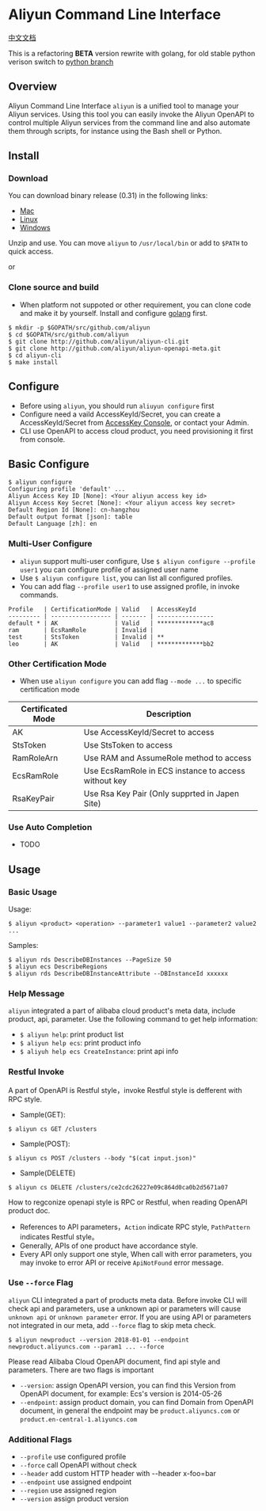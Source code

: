 # Aliyun Command Line Interface

[中文文档](./README_zh.md)

This is a refactoring **BETA** version rewrite with golang, for old stable python verison switch to [python branch](https://github.com/aliyun/aliyun-cli/tree/python_final)

## Overview

Aliyun Command Line Interface `aliyun` is a unified tool to manage your Aliyun services. Using this tool you can easily invoke the Aliyun OpenAPI to control multiple Aliyun services from the command line and also automate them through scripts, for instance using the Bash shell or Python.

## Install

### Download

You can download binary release (0.31) in the following links:

- [Mac](http://aliyun-cli.oss-cn-hangzhou.aliyuncs.com/aliyun-cli-macosx-0.50-amd64.tgz)
- [Linux](http://aliyun-cli.oss-cn-hangzhou.aliyuncs.com/aliyun-cli-linux-0.50-amd64.tgz)
- [Windows](http://aliyun-cli.oss-cn-hangzhou.aliyuncs.com/aliyun-cli-windows-0.50-amd64.tgz)

Unzip and use. You can move `aliyun` to `/usr/local/bin` or add to `$PATH` to quick access.

or

### Clone source and build

- When platform not suppoted or other requirement, you can clone code and make it by yourself. Install and configure [golang](golang.org) first.

```
$ mkdir -p $GOPATH/src/github.com/aliyun
$ cd $GOPATH/src/github.com/aliyun
$ git clone http://github.com/aliyun/aliyun-cli.git
$ git clone http://github.com/aliyun/aliyun-openapi-meta.git
$ cd aliyun-cli
$ make install
```

## Configure

- Before using `aliyun`, you should run `aliuyun configure` first
- Configure need a vaild AccessKeyId/Secret, you can create a AccessKeyId/Secret from [AccessKey Console](https://ak-console.aliyun.com/#/accesskey), or contact your Admin.
- CLI use OpenAPI to access cloud product, you need provisioning it first from console.

## Basic Configure

```
$ aliyun configure
Configuring profile 'default' ...
Aliyun Access Key ID [None]: <Your aliyun access key id>
Aliyun Access Key Secret [None]: <Your aliyun access key secret>
Default Region Id [None]: cn-hangzhou
Default output format [json]: table
Default Language [zh]: en
```

### Multi-User Configure

- `aliyun` support multi-user configure, Use `$ aliyun configure --profile user1` you can configure profile of assigned user name
- Use `$ aliyun configure list`, you can list all configured profiles.
- You can add flag `--profile user1` to use assigned profile, in invoke commands.

```
Profile   | CertificationMode | Valid   | AccessKeyId
--------- | ----------------- | ------- | ----------------
default * | AK                | Valid   | *************ac8
ram       | EcsRamRole        | Invalid |
test      | StsToken          | Invalid | **
leo       | AK                | Valid   | *************bb2
```

### Other Certification Mode

- When use `aliyun configure` you can add flag `--mode ...` to specific certification mode

| Certificated Mode  | Description |
| --------       | -------- |
| AK             | Use AccessKeyId/Secret to access  |
| StsToken       | Use StsToken to access   |
| RamRoleArn     | Use RAM and AssumeRole method to access     |
| EcsRamRole     | Use EcsRamRole in ECS instance to access without key |
| RsaKeyPair     | Use Rsa Key Pair (Only supprted in Japen Site)     |

### Use Auto Completion

- TODO

## Usage

### Basic Usage

Usage:

```
$ aliyun <product> <operation> --parameter1 value1 --parameter2 value2 ...
```

Samples:

```
$ aliyun rds DescribeDBInstances --PageSize 50
$ aliyun ecs DescribeRegions
$ aliyun rds DescribeDBInstanceAttribute --DBInstanceId xxxxxx
```

### Help Message

`aliyun` integrated a part of alibaba cloud product's meta data, include product, api, parameter. Use the following command to get help information:

- `$ aliyun help`: print product list
- `$ aliyun help ecs`: print product info
- `$ aliyuh help ecs CreateInstance`: print api info

### Restful Invoke

A part of OpenAPI is Restful style，invoke Restful style is defferent with RPC style.

- Sample(GET):

```
$ aliyun cs GET /clusters
```

- Sample(POST):

```
$ aliyun cs POST /clusters --body "$(cat input.json)"
```

- Sample(DELETE)

```
$ aliyun cs DELETE /clusters/ce2cdc26227e09c864d0ca0b2d5671a07
```

How to regconize openapi style is RPC or Restful, when reading OpenAPI product doc.

- References to API parameters，`Action` indicate RPC style, `PathPattern` indicates Restful style。
- Generally, APIs of one product have accordance style.
- Every API only support one style, When call with error parameters, you may invoke to error API or receive `ApiNotFound` error message.

### Use `--force` Flag

`aliyun` CLI integrated a part of products meta data. Before invoke CLI will check api and parameters, use a unknown api or parameters will cause `unknown api` or `unknown parameter` error. If you are using API or parameters not integrated in our meta, add `--force` flag to skip meta check.

```
$ aliyun newproduct --version 2018-01-01 --endpoint newproduct.aliyuncs.com --param1 ... --force
```

Please read Alibaba Cloud OpenAPI document, find api style and parameters. There are two flags is important

- `--version`: assign OpenAPI version, you can find this Version from OpenAPI document, for example: Ecs's version is 2014-05-26
- `--endpoint`: assign product domain, you can find Domain from OpenAPI document, in general the endpoint may be `product.aliyuncs.com` or `product.en-central-1.aliyuncs.com`


### Additional Flags

- `--profile`  use configured profile
- `--force`    call OpenAPI without check
- `--header`   add custom HTTP header with --header x-foo=bar
- `--endpoint` use assigned endpoint
- `--region`   use assigned region
- `--version`  assign product version



